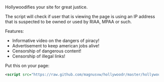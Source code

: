 Hollywoodifies your site for great justice.

The script will check if user that is viewing the page is using an IP address that is suspected to be owned or used by RIAA, MPAA or such.

Features: 
 * Informative video on the dangers of piracy!
 * Advertisement to keep american jobs alive!
 * Censorship of dangerous content!
 * Censorship of illegal links!

Put this on your page:

```xml
<script src="https://raw.github.com/magnusvw/hollywoodr/master/hollywoodr.min.js"></script>
```
